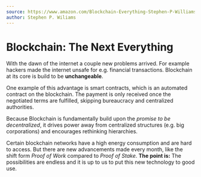```yaml
---
source: https://www.amazon.com/Blockchain-Everything-Stephen-P-Williams-ebook/dp/B07H7VFB7J
author: Stephen P. Wiliams
---
```


# Blockchain: The Next Everything
With the dawn of the internet a couple new problems arrived.
For example hackers made the internet unsafe for e.g. financial transactions.
Blockchain at its core is build to be **unchangeable**.

One example of this advantage is smart contracts, which is an automated contract on the blockchain.
The payment is only received once the negotiated terms are fulfilled, skipping bureaucracy and centralized authorities.

Because Blockchain is fundamentally build upon the *promise to be decentralized*,
it drives power away from centralized structures (e.g. big corporations) and encourages rethinking hierarchies.

Certain blockchain networks have a high energy consumption and are hard to access.
But there are new advancements made every month, like the shift form *Proof of Work* compared to *Proof of Stake*.
**The point is:** The possibilities are endless and it is up to us to put this new technology to good use.
